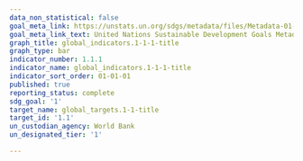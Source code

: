 ```yaml
---
data_non_statistical: false
goal_meta_link: https://unstats.un.org/sdgs/metadata/files/Metadata-01-01-01a.pdf
goal_meta_link_text: United Nations Sustainable Development Goals Metadata (pdf 894kB)
graph_title: global_indicators.1-1-1-title
graph_type: bar
indicator_number: 1.1.1
indicator_name: global_indicators.1-1-1-title
indicator_sort_order: 01-01-01
published: true
reporting_status: complete
sdg_goal: '1'
target_name: global_targets.1-1-title
target_id: '1.1'
un_custodian_agency: World Bank
un_designated_tier: '1'

---
```

